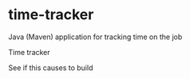# time-tracker
Java (Maven) application for tracking time on the job

Time tracker


See if this causes to build
